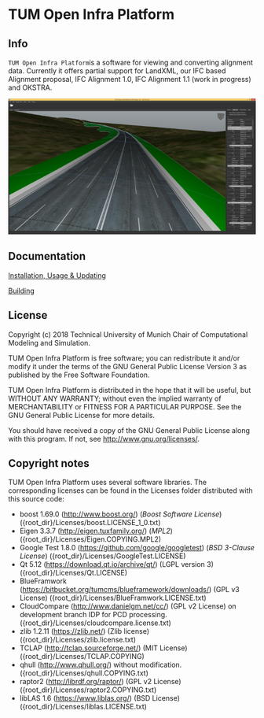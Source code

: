 # TUM Open Infra Platform

## Info

`TUM Open Infra Platform`is a software for viewing and converting alignment data. Currently it offers partial support for LandXML, our IFC based Alignment proposal, IFC Alignment 1.0, IFC Alignment 1.1 (work in progress) and OKSTRA.

![Beta1_5_Windows8_1.png](screenshots/Beta1_5_Windows8_1.png)

## Documentation

[Installation, Usage & Updating](docs/markdown/User.md)

[Building](docs/markdown/Building.md)

## License

Copyright (c) 2018 Technical University of Munich
Chair of Computational Modeling and Simulation.

TUM Open Infra Platform is free software; you can redistribute it and/or modify
it under the terms of the GNU General Public License Version 3
as published by the Free Software Foundation.

TUM Open Infra Platform is distributed in the hope that it will be useful,
but WITHOUT ANY WARRANTY; without even the implied warranty of
MERCHANTABILITY or FITNESS FOR A PARTICULAR PURPOSE. See the
GNU General Public License for more details.

You should have received a copy of the GNU General Public License
along with this program. If not, see <http://www.gnu.org/licenses/>.

## Copyright notes
TUM Open Infra Platform uses several software libraries. The corresponding licenses can be found in the Licenses folder distributed with this source code:

* boost 1.69.0 (http://www.boost.org/) (*Boost Software License*) ({root_dir}/Licenses/boost.LICENSE_1_0.txt)
* Eigen 3.3.7 (http://eigen.tuxfamily.org/) (*MPL2*) ({root_dir}/Licenses/Eigen.COPYING.MPL2)
* Google Test 1.8.0 (https://github.com/google/googletest) (*BSD 3-Clause License*) ({root_dir}/Licenses/GoogleTest.LICENSE)
* Qt 5.12 (https://download.qt.io/archive/qt/) (LGPL version 3) ({root_dir}/Licenses/Qt.LICENSE)
* BlueFramwork (https://bitbucket.org/tumcms/blueframework/downloads/) (GPL v3 License) ({root_dir}/Licenses/BlueFramwork.LICENSE.txt)
* CloudCompare (http://www.danielgm.net/cc/) (GPL v2 License) on development branch IDP for PCD processing. ({root_dir}/Licenses/cloudcompare.license.txt)
* zlib 1.2.11 (https://zlib.net/) (Zlib license) ({root_dir}/Licenses/zlib.license.txt)
* TCLAP (http://tclap.sourceforge.net/) (MIT License) ({root_dir}/Licenses/TCLAP.COPYING)
* qhull (http://www.qhull.org/) without modification. ({root_dir}/Licenses/qhull.COPYING.txt)
* raptor2 (http://librdf.org/raptor/) (GPL v2 License) ({root_dir}/Licenses/raptor2.COPYING.txt)
* libLAS 1.6 (https://www.liblas.org/) (BSD License) ({root_dir}/Licenses/liblas.LICENSE.txt)